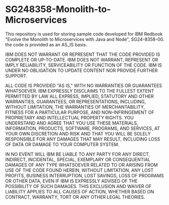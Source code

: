 # SG248358-Monolith-to-Microservices
This repository is used for storing sample code developed for IBM Redbook "Evolve the Monolith to Microservices with Java and Node", SG24-8358-00. the code is provided as an AS_IS basis. 

IBM DOES NOT WARRANT OR REPRESENT THAT THE CODE PROVIDED IS COMPLETE
OR UP-TO-DATE. IBM DOES NOT WARRANT, REPRESENT OR IMPLY RELIABILITY,
SERVICEABILITY OR FUNCTION OF THE CODE. IBM IS UNDER NO OBLIGATION TO
UPDATE CONTENT NOR PROVIDE FURTHER SUPPORT.

ALL CODE IS PROVIDED "AS IS," WITH NO WARRANTIES OR GUARANTEES
WHATSOEVER. IBM EXPRESSLY DISCLAIMS TO THE FULLEST EXTENT PERMITTED
BY LAW ALL EXPRESS, IMPLIED, STATUTORY AND OTHER WARRANTIES,
GUARANTEES, OR REPRESENTATIONS, INCLUDING, WITHOUT LIMITATION, THE
WARRANTIES OF MERCHANTABILITY, FITNESS FOR A PARTICULAR PURPOSE, AND
NON-INFRINGEMENT OF PROPRIETARY AND INTELLECTUAL PROPERTY RIGHTS.
YOU UNDERSTAND AND AGREE THAT YOU USE THESE MATERIALS, INFORMATION,
PRODUCTS, SOFTWARE, PROGRAMS, AND SERVICES, AT YOUR OWN DISCRETION
AND RISK AND THAT YOU WILL BE SOLELY RESPONSIBLE FOR ANY DAMAGES THAT
MAY RESULT, INCLUDING LOSS OF DATA OR DAMAGE TO YOUR COMPUTER SYSTEM.

IN NO EVENT WILL IBM BE LIABLE TO ANY PARTY FOR ANY DIRECT, INDIRECT,
INCIDENTAL, SPECIAL, EXEMPLARY OR CONSEQUENTIAL DAMAGES OF ANY TYPE
WHATSOEVER RELATED TO OR ARISING FROM USE OF THE CODE FOUND HEREIN,
WITHOUT LIMITATION, ANY LOST PROFITS, BUSINESS INTERRUPTION, LOST
SAVINGS, LOSS OF PROGRAMS OR OTHER DATA, EVEN IF IBM IS EXPRESSLY
ADVISED OF THE POSSIBILITY OF SUCH DAMAGES. THIS EXCLUSION AND WAIVER
OF LIABILITY APPLIES TO ALL CAUSES OF ACTION, WHETHER BASED ON
CONTRACT, WARRANTY, TORT OR ANY OTHER LEGAL THEORIES.
